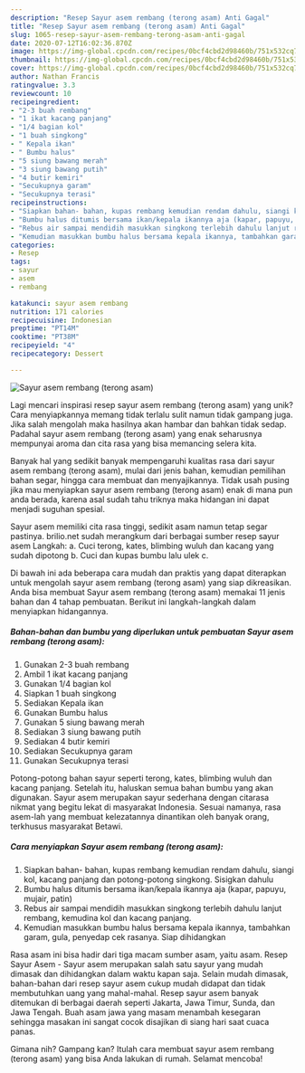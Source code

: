 ```yaml
---
description: "Resep Sayur asem rembang (terong asam) Anti Gagal"
title: "Resep Sayur asem rembang (terong asam) Anti Gagal"
slug: 1065-resep-sayur-asem-rembang-terong-asam-anti-gagal
date: 2020-07-12T16:02:36.870Z
image: https://img-global.cpcdn.com/recipes/0bcf4cbd2d98460b/751x532cq70/sayur-asem-rembang-terong-asam-foto-resep-utama.jpg
thumbnail: https://img-global.cpcdn.com/recipes/0bcf4cbd2d98460b/751x532cq70/sayur-asem-rembang-terong-asam-foto-resep-utama.jpg
cover: https://img-global.cpcdn.com/recipes/0bcf4cbd2d98460b/751x532cq70/sayur-asem-rembang-terong-asam-foto-resep-utama.jpg
author: Nathan Francis
ratingvalue: 3.3
reviewcount: 10
recipeingredient:
- "2-3 buah rembang"
- "1 ikat kacang panjang"
- "1/4 bagian kol"
- "1 buah singkong"
- " Kepala ikan"
- " Bumbu halus"
- "5 siung bawang merah"
- "3 siung bawang putih"
- "4 butir kemiri"
- "Secukupnya garam"
- "Secukupnya terasi"
recipeinstructions:
- "Siapkan bahan- bahan, kupas rembang kemudian rendam dahulu, siangi kol, kacang panjang dan potong-potong singkong. Sisigkan dahulu"
- "Bumbu halus ditumis bersama ikan/kepala ikannya aja (kapar, papuyu, mujair, patin)"
- "Rebus air sampai mendidih masukkan singkong terlebih dahulu lanjut rembang, kemudina kol dan kacang panjang."
- "Kemudian masukkan bumbu halus bersama kepala ikannya, tambahkan garam, gula, penyedap cek rasanya. Siap dihidangkan"
categories:
- Resep
tags:
- sayur
- asem
- rembang

katakunci: sayur asem rembang 
nutrition: 171 calories
recipecuisine: Indonesian
preptime: "PT14M"
cooktime: "PT38M"
recipeyield: "4"
recipecategory: Dessert

---
```



![Sayur asem rembang (terong asam)](https://img-global.cpcdn.com/recipes/0bcf4cbd2d98460b/751x532cq70/sayur-asem-rembang-terong-asam-foto-resep-utama.jpg)

Lagi mencari inspirasi resep sayur asem rembang (terong asam) yang unik? Cara menyiapkannya memang tidak terlalu sulit namun tidak gampang juga. Jika salah mengolah maka hasilnya akan hambar dan bahkan tidak sedap. Padahal sayur asem rembang (terong asam) yang enak seharusnya mempunyai aroma dan cita rasa yang bisa memancing selera kita.

Banyak hal yang sedikit banyak mempengaruhi kualitas rasa dari sayur asem rembang (terong asam), mulai dari jenis bahan, kemudian pemilihan bahan segar, hingga cara membuat dan menyajikannya. Tidak usah pusing jika mau menyiapkan sayur asem rembang (terong asam) enak di mana pun anda berada, karena asal sudah tahu triknya maka hidangan ini dapat menjadi suguhan spesial.

Sayur asem memiliki cita rasa tinggi, sedikit asam namun tetap segar pastinya. brilio.net sudah merangkum dari berbagai sumber resep sayur asem Langkah: a. Cuci terong, kates, blimbing wuluh dan kacang yang sudah dipotong b. Cuci dan kupas bumbu lalu ulek c.


Di bawah ini ada beberapa cara mudah dan praktis yang dapat diterapkan untuk mengolah sayur asem rembang (terong asam) yang siap dikreasikan. Anda bisa membuat Sayur asem rembang (terong asam) memakai 11 jenis bahan dan 4 tahap pembuatan. Berikut ini langkah-langkah dalam menyiapkan hidangannya.

<!--inarticleads1-->

##### Bahan-bahan dan bumbu yang diperlukan untuk pembuatan Sayur asem rembang (terong asam):

1. Gunakan 2-3 buah rembang
1. Ambil 1 ikat kacang panjang
1. Gunakan 1/4 bagian kol
1. Siapkan 1 buah singkong
1. Sediakan  Kepala ikan
1. Gunakan  Bumbu halus
1. Gunakan 5 siung bawang merah
1. Sediakan 3 siung bawang putih
1. Sediakan 4 butir kemiri
1. Sediakan Secukupnya garam
1. Gunakan Secukupnya terasi


Potong-potong bahan sayur seperti terong, kates, blimbing wuluh dan kacang panjang. Setelah itu, haluskan semua bahan bumbu yang akan digunakan. Sayur asem merupakan sayur sederhana dengan citarasa nikmat yang begitu lekat di masyarakat Indonesia. Sesuai namanya, rasa asem-lah yang membuat kelezatannya dinantikan oleh banyak orang, terkhusus masyarakat Betawi. 

<!--inarticleads2-->

##### Cara menyiapkan Sayur asem rembang (terong asam):

1. Siapkan bahan- bahan, kupas rembang kemudian rendam dahulu, siangi kol, kacang panjang dan potong-potong singkong. Sisigkan dahulu
1. Bumbu halus ditumis bersama ikan/kepala ikannya aja (kapar, papuyu, mujair, patin)
1. Rebus air sampai mendidih masukkan singkong terlebih dahulu lanjut rembang, kemudina kol dan kacang panjang.
1. Kemudian masukkan bumbu halus bersama kepala ikannya, tambahkan garam, gula, penyedap cek rasanya. Siap dihidangkan


Rasa asam ini bisa hadir dari tiga macam sumber asam, yaitu asam. Resep Sayur Asem - Sayur asem merupakan salah satu sayur yang mudah dimasak dan dihidangkan dalam waktu kapan saja. Selain mudah dimasak, bahan-bahan dari resep sayur asem cukup mudah didapat dan tidak membutuhkan uang yang mahal-mahal. Resep sayur asem banyak ditemukan di berbagai daerah seperti Jakarta, Jawa Timur, Sunda, dan Jawa Tengah. Buah asam jawa yang masam menambah kesegaran sehingga masakan ini sangat cocok disajikan di siang hari saat cuaca panas. 

Gimana nih? Gampang kan? Itulah cara membuat sayur asem rembang (terong asam) yang bisa Anda lakukan di rumah. Selamat mencoba!
